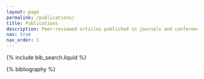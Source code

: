 ```yaml
---
layout: page
permalink: /publications/
title: Publications
description: Peer-reviewed articles published in journals and conference proceedings. The most current list of my publications can be found on [Google Scholar](https://scholar.google.com/citations?user=p5_1GbgAAAAJ&hl=en).
nav: true
nav_order: 1
---
```


<!-- _pages/publications.md -->

<!-- Bibsearch Feature -->

{% include bib_search.liquid %}

<div class="publications">

{% bibliography %}

</div>
